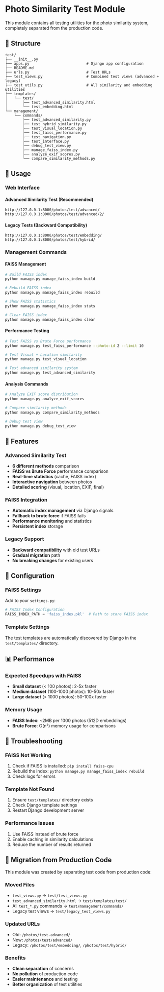 # Photo Similarity Test Module

This module contains all testing utilities for the photo similarity system, completely separated from the production code.

## 📁 Structure

```
test/
├── __init__.py
├── apps.py                          # Django app configuration
├── README.md
├── urls.py                          # Test URLs
├── test_views.py                    # Combined test views (advanced + legacy)
├── test_utils.py                    # All similarity and embedding utilities
├── templates/
│   └── test/
│       ├── test_advanced_similarity.html
│       └── test_embedding.html
└── management/
    └── commands/
        ├── test_advanced_similarity.py
        ├── test_hybrid_similarity.py
        ├── test_visual_location.py
        ├── test_faiss_performance.py
        ├── test_navigation.py
        ├── test_interface.py
        ├── debug_test_view.py
        ├── manage_faiss_index.py
        ├── analyze_exif_scores.py
        └── compare_similarity_methods.py
```

## 🚀 Usage

### Web Interface

#### Advanced Similarity Test (Recommended)
```
http://127.0.0.1:8000/photos/test/advanced/
http://127.0.0.1:8000/photos/test/advanced/2/
```

#### Legacy Tests (Backward Compatibility)
```
http://127.0.0.1:8000/photos/test/embedding/
http://127.0.0.1:8000/photos/test/hybrid/
```

### Management Commands

#### FAISS Management
```bash
# Build FAISS index
python manage.py manage_faiss_index build

# Rebuild FAISS index
python manage.py manage_faiss_index rebuild

# Show FAISS statistics
python manage.py manage_faiss_index stats

# Clear FAISS index
python manage.py manage_faiss_index clear
```

#### Performance Testing
```bash
# Test FAISS vs Brute Force performance
python manage.py test_faiss_performance --photo-id 2 --limit 10

# Test Visual + Location similarity
python manage.py test_visual_location

# Test advanced similarity system
python manage.py test_advanced_similarity
```

#### Analysis Commands
```bash
# Analyze EXIF score distribution
python manage.py analyze_exif_scores

# Compare similarity methods
python manage.py compare_similarity_methods

# Debug test view
python manage.py debug_test_view
```

## 🎯 Features

### Advanced Similarity Test
- **6 different methods** comparison
- **FAISS vs Brute Force** performance comparison
- **Real-time statistics** (cache, FAISS index)
- **Interactive navigation** between photos
- **Detailed scoring** (visual, location, EXIF, final)

### FAISS Integration
- **Automatic index management** via Django signals
- **Fallback to brute force** if FAISS fails
- **Performance monitoring** and statistics
- **Persistent index** storage

### Legacy Support
- **Backward compatibility** with old test URLs
- **Gradual migration** path
- **No breaking changes** for existing users

## 🔧 Configuration

### FAISS Settings
Add to your `settings.py`:
```python
# FAISS Index Configuration
FAISS_INDEX_PATH = 'faiss_index.pkl'  # Path to store FAISS index
```

### Template Settings
The test templates are automatically discovered by Django in the `test/templates/` directory.

## 📊 Performance

### Expected Speedups with FAISS
- **Small dataset** (< 100 photos): 2-5x faster
- **Medium dataset** (100-1000 photos): 10-50x faster
- **Large dataset** (> 1000 photos): 50-100x faster

### Memory Usage
- **FAISS Index**: ~2MB per 1000 photos (512D embeddings)
- **Brute Force**: O(n²) memory usage for comparisons

## 🐛 Troubleshooting

### FAISS Not Working
1. Check if FAISS is installed: `pip install faiss-cpu`
2. Rebuild the index: `python manage.py manage_faiss_index rebuild`
3. Check logs for errors

### Template Not Found
1. Ensure `test/templates/` directory exists
2. Check Django template settings
3. Restart Django development server

### Performance Issues
1. Use FAISS instead of brute force
2. Enable caching in similarity calculations
3. Reduce the number of results returned

## 🔄 Migration from Production Code

This module was created by separating test code from production code:

### Moved Files
- `test_views.py` → `test/test_views.py`
- `test_advanced_similarity.html` → `test/templates/test/`
- All `test_*.py` commands → `test/management/commands/`
- Legacy test views → `test/legacy_test_views.py`

### Updated URLs
- Old: `/photos/test-advanced/`
- New: `/photos/test/advanced/`
- Legacy: `/photos/test/embedding/`, `/photos/test/hybrid/`

### Benefits
- **Clean separation** of concerns
- **No pollution** of production code
- **Easier maintenance** and testing
- **Better organization** of test utilities
